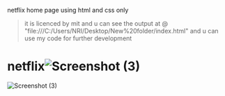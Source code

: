 netflix home page using html and css only
>it is licenced by mit
>and u can see the output at @ "file:///C:/Users/NRI/Desktop/New%20folder/index.html"
>and u can use my code for further development

# netflix![Screenshot (3)](https://github.com/bogaramjagadish/netflix/assets/169761936/5ff44765-f53b-49d5-a490-af6b7ef1fdb8)
![Screenshot (3)](https://github.com/bogaramjagadish/netflix/assets/169761936/7ce52d1a-fb23-4b4e-ad1b-e6e58c5b8d77)
